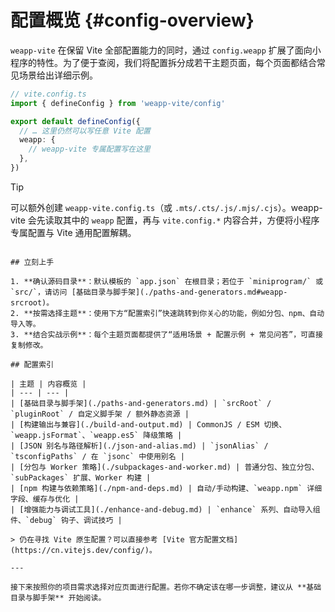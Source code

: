 # 配置概览 {#config-overview}

`weapp-vite` 在保留 Vite 全部配置能力的同时，通过 `config.weapp` 扩展了面向小程序的特性。为了便于查阅，我们将配置拆分成若干主题页面，每个页面都结合常见场景给出详细示例。

```ts
// vite.config.ts
import { defineConfig } from 'weapp-vite/config'

export default defineConfig({
  // … 这里仍然可以写任意 Vite 配置
  weapp: {
    // weapp-vite 专属配置写在这里
  },
})
```

> [!TIP]
> 可以额外创建 `weapp-vite.config.ts`（或 `.mts/.cts/.js/.mjs/.cjs`）。weapp-vite 会先读取其中的 `weapp` 配置，再与 `vite.config.*` 内容合并，方便将小程序专属配置与 Vite 通用配置解耦。
```

## 立刻上手

1. **确认源码目录**：默认模板的 `app.json` 在根目录；若位于 `miniprogram/` 或 `src/`，请访问 [基础目录与脚手架](./paths-and-generators.md#weapp-srcroot)。
2. **按需选择主题**：使用下方“配置索引”快速跳转到你关心的功能，例如分包、npm、自动导入等。
3. **结合实战示例**：每个主题页面都提供了“适用场景 + 配置示例 + 常见问答”，可直接复制修改。

## 配置索引

| 主题 | 内容概览 |
| --- | --- |
| [基础目录与脚手架](./paths-and-generators.md) | `srcRoot` / `pluginRoot` / 自定义脚手架 / 额外静态资源 |
| [构建输出与兼容](./build-and-output.md) | CommonJS / ESM 切换、`weapp.jsFormat`、`weapp.es5` 降级策略 |
| [JSON 别名与路径解析](./json-and-alias.md) | `jsonAlias` / `tsconfigPaths` / 在 `jsonc` 中使用别名 |
| [分包与 Worker 策略](./subpackages-and-worker.md) | 普通分包、独立分包、`subPackages` 扩展、Worker 构建 |
| [npm 构建与依赖策略](./npm-and-deps.md) | 自动/手动构建、`weapp.npm` 详细字段、缓存与优化 |
| [增强能力与调试工具](./enhance-and-debug.md) | `enhance` 系列、自动导入组件、`debug` 钩子、调试技巧 |

> 仍在寻找 Vite 原生配置？可以直接参考 [Vite 官方配置文档](https://cn.vitejs.dev/config/)。

---

接下来按照你的项目需求选择对应页面进行配置。若你不确定该在哪一步调整，建议从 **基础目录与脚手架** 开始阅读。

